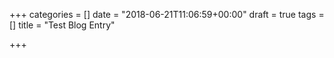 +++
categories = []
date = "2018-06-21T11:06:59+00:00"
draft = true
tags = []
title = "Test Blog Entry"

+++
